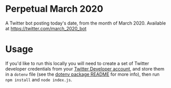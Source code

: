 # Perpetual March 2020

A Twitter bot posting today's date, from the month of March 2020. Available at https://twitter.com/march_2020_bot

# Usage

If you'd like to run this locally you will need to create a set of Twitter developer credentials from your [Twitter Developer account](https://developer.twitter.com/), and store them in a `dotenv` file (see the [dotenv package README](https://www.npmjs.com/package/dotenv) for more info), then run `npm install` and `node index.js`.
